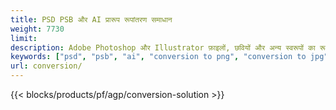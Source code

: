 ```yaml
---
title: PSD PSB और AI प्रारूप रूपांतरण समाधान
weight: 7730
limit: 
description: Adobe Photoshop और Illustrator फ़ाइलों, छवियों और अन्य स्वरूपों का रूपांतरण
keywords: ["psd", "psb", "ai", "conversion to png", "conversion to jpg", "conversion to pdf", "convert to gif", "convert to bmp", "convert to tiff"]
url: conversion/
---
```


{{< blocks/products/pf/agp/conversion-solution >}} 

